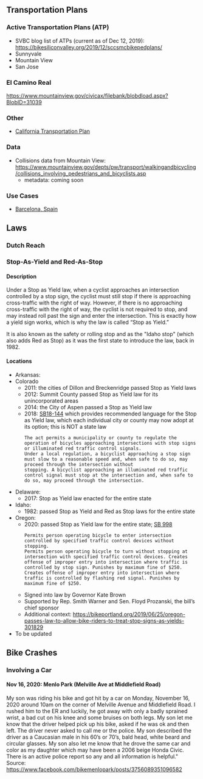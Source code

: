 ## Transportation Plans
### Active Transportation Plans (ATP)
- SVBC blog list of ATPs (current as of Dec 12, 2019): https://bikesiliconvalley.org/2019/12/sccsmcbikepedplans/
- Sunnyvale
- Mountain View
- San Jose

### El Camino Real
https://www.mountainview.gov/civicax/filebank/blobdload.aspx?BlobID=31039

### Other
- [California Transportation Plan](https://ctp2050.com/wp-content/uploads/2020/08/CTP2050-Transportation-Plan-Draft-1.pdf)

### Data
- Collisions data from Mountain View: https://www.mountainview.gov/depts/pw/transport/walkingandbicycling/collisions_involving_pedestrians_and_bicyclists.asp
   - metadata: coming soon

### Use Cases
- [Barcelona, Spain](https://www.bloomberg.com/news/articles/2020-08-05/an-urban-planner-s-trick-to-making-bike-able-cities)


## Laws
### Dutch Reach
### Stop-As-Yield and Red-As-Stop
#### Description
Under a Stop as Yield law, when a cyclist approaches an intersection controlled by a stop sign, the cyclist must still stop if there is approaching cross-traffic with the right of way. However, if there is no approaching cross-traffic with the right of way, the cyclist is not required to stop, and may instead roll past the sign and enter the intersection. This is exactly how a yield sign works, which is why the law is called “Stop as Yield.”

It is also known as the safety or rolling stop and as the "Idaho stop" (which also adds Red as Stop) as it was the first state to introduce the law, back in 1982.





#### Locations
- Arkansas: 
- Colorado
   - 2011: the cities of Dillon and Breckenridge passed Stop as Yield laws
   - 2012: Summit County passed Stop as Yield law for its unincorporated areas
   - 2014: the City of Aspen passed a Stop as Yield law
   - 2018: [SB18-144](https://leg.colorado.gov/bills/sb18-144) which provides recommended language for the Stop as Yield law, which each individual city or county may now adopt at its option; this is NOT a state law
      ```
      The act permits a municipality or county to regulate the operation of bicycles approaching intersections with stop signs or illuminated red traffic control signals. 
      Under a local regulation, a bicyclist approaching a stop sign must slow to a reasonable speed and, when safe to do so, may proceed through the intersection without 
      stopping. A bicyclist approaching an illuminated red traffic control signal must stop at the intersection and, when safe to do so, may proceed through the intersection.
      ```
- Delaware:
   - 2017: Stop as Yield law enacted for the entire state
- Idaho: 
   - 1982: passed Stop as Yield and Red as Stop laws for the entire state
- Oregon: 
   - 2020: passed Stop as Yield law for the entire state; [SB 998](https://www.oregonlegislature.gov/bills_laws/lawsstatutes/2019orLaw0683.pdf)
      ```
      Permits person operating bicycle to enter intersection controlled by specified traffic control devices without stopping. 
      Permits person operating bicycle to turn without stopping at intersection with specified traffic control devices. Creates 
      offense of improper entry into intersection where traffic is controlled by stop sign. Punishes by maximum fine of $250. 
      Creates offense of improper entry into intersection where traffic is controlled by flashing red signal. Punishes by maximum fine of $250.
      ```
   - Signed into law by Governor Kate Brown
   - Supported by Rep. Smith Warner and Sen. Floyd Prozanski, the bill’s chief sponsor
   - Additional context: https://bikeportland.org/2019/06/25/oregon-passes-law-to-allow-bike-riders-to-treat-stop-signs-as-yields-301829
- To be updated

## Bike Crashes
### Involving a Car
#### Nov 16, 2020: Menlo Park (Melville Ave at Middlefield Road)
My son was riding his bike and got hit by a car on Monday, November 16, 2020 around 10am on the corner of Melville Avenue and Middlefield Road.  I rushed him to the ER and luckily, he got away with only a badly sprained wrist, a bad cut on his knee and some bruises on both legs. My son let me know that the driver helped pick up his bike, asked if he was ok and then left.  The driver never asked to call me or the police.  My son described the driver as a Caucasian male in his 60’s or 70’s, bald head, white beard and circular glasses.  My son also let me know that he drove the same car and color as my daughter which may have been a 2006 beige Honda Civic. There is an active police report so any and all information is helpful."
Source: https://www.facebook.com/bikemenlopark/posts/3756089351096582
